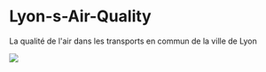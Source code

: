 # Lyon-s-Air-Quality
La qualité de l'air dans les transports en commun de la ville de Lyon

<img src="https://venissieuxinfos.fr/wp-content/uploads/20170403_nouveau-metroB-exterieur_alstom.jpg">
